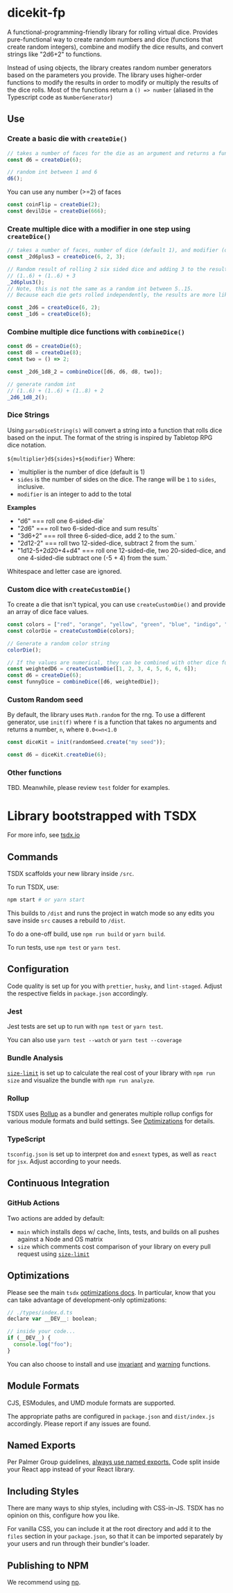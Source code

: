 # dicekit-fp

A functional-programming-friendly library for rolling virtual dice. Provides pure-functional way to create random numbers and dice (functions that create random integers), combine and modiify the dice results, and convert strings like "2d6+2" to functions.

Instead of using objects, the library creates random number generators based on the parameters you provide. The library uses higher-order functions to modify the results in order to modify or multiply the results of the dice rolls. Most of the functions return a `() => number` (aliased in the Typescript code as `NumberGenerator`)

## Use

### Create a basic die with `createDie()`

```typescript
// takes a number of faces for the die as an argument and returns a function that generates ints.
const d6 = createDie(6);

// random int between 1 and 6
d6();
```

You can use any number (>=2) of faces

```typescript
const coinFlip = createDie(2);
const devilDie = createDie(666);
```

### Create multiple dice with a modifier in one step using `createDice()`

```typescript
// takes a number of faces, number of dice (default 1), and modifier (default +0)
const _2d6plus3 = createDice(6, 2, 3);

// Random result of rolling 2 six sided dice and adding 3 to the result.
// (1..6) + (1..6) + 3
_2d6plus3();
// Note, this is not the same as a random int between 5..15.
// Because each die gets rolled independently, the results are more likely to follow a normal distribution curve favoring the middle numbers (like 7) more than the edge numbers (like 2 and 12)

const _2d6 = createDice(6, 2);
const _1d6 = createDice(6);
```

### Combine multiple dice functions with `combineDice()`

```typescript
const d6 = createDie(6);
const d8 = createDie(8);
const two = () => 2;

const _2d6_1d8_2 = combineDice([d6, d6, d8, two]);

// generate random int
// (1..6) + (1..6) + (1..8) + 2
_2d6_1d8_2();
```

### Dice Strings

Using `parseDiceString(s)` will convert a string into a function that rolls dice based on the input. The format of the string is inspired by Tabletop RPG dice notation.

`${multiplier}d${sides}+${modifier}` Where:

- `multiplier is the number of dice (default is 1)
- `sides` is the number of sides on the dice. The range will be `1` to `sides`, inclusive.
- `modifier` is an integer to add to the total

**Examples**

- "d6" === roll one 6-sided-die`
- "2d6" === roll two 6-sided-dice and sum results`
- "3d6+2" === roll three 6-sided-dice, add 2 to the sum.`
- "2d12-2" === roll two 12-sided-dice, subtract 2 from the sum.`
- "1d12-5+2d20+4+d4" === roll one 12-sided-die, two 20-sided-dice, and one 4-sided-die subtract one (-5 + 4) from the sum.`

Whitespace and letter case are ignored.

### Custom dice with `createCustomDie()`

To create a die that isn't typical, you can use `createCustomDie()` and provide an array of dice face values.

```typescript
const colors = ["red", "orange", "yellow", "green", "blue", "indigo", "violet"];
const colorDie = createCustomDie(colors);

// Generate a random color string
colorDie();

// If the values are numerical, they can be combined with other dice functions...
const weightedD6 = createCustomDie([1, 2, 3, 4, 5, 6, 6, 6]);
const d6 = createDie(6);
const funnyDice = combineDice([d6, weightedDie]);
```

### Custom Random seed

By default, the library uses `Math.random` for the rng. To use a different generator, use `init(f)` where `f` is a function that takes no arguments and returns a number, `n`, where `0.0<=n<1.0`

```typescript
const diceKit = init(randomSeed.create("my seed"));

const d6 = diceKit.createDie(6);
```

### Other functions

TBD. Meanwhile, please review `test` folder for examples.

# Library bootstrapped with TSDX

For more info, see [tsdx.io](https://tsdx.io/)

## Commands

TSDX scaffolds your new library inside `/src`.

To run TSDX, use:

```bash
npm start # or yarn start
```

This builds to `/dist` and runs the project in watch mode so any edits you save inside `src` causes a rebuild to `/dist`.

To do a one-off build, use `npm run build` or `yarn build`.

To run tests, use `npm test` or `yarn test`.

## Configuration

Code quality is set up for you with `prettier`, `husky`, and `lint-staged`. Adjust the respective fields in `package.json` accordingly.

### Jest

Jest tests are set up to run with `npm test` or `yarn test`.

You can also use `yarn test --watch` or `yarn test --coverage`

### Bundle Analysis

[`size-limit`](https://github.com/ai/size-limit) is set up to calculate the real cost of your library with `npm run size` and visualize the bundle with `npm run analyze`.

### Rollup

TSDX uses [Rollup](https://rollupjs.org) as a bundler and generates multiple rollup configs for various module formats and build settings. See [Optimizations](#optimizations) for details.

### TypeScript

`tsconfig.json` is set up to interpret `dom` and `esnext` types, as well as `react` for `jsx`. Adjust according to your needs.

## Continuous Integration

### GitHub Actions

Two actions are added by default:

- `main` which installs deps w/ cache, lints, tests, and builds on all pushes against a Node and OS matrix
- `size` which comments cost comparison of your library on every pull request using [`size-limit`](https://github.com/ai/size-limit)

## Optimizations

Please see the main `tsdx` [optimizations docs](https://github.com/palmerhq/tsdx#optimizations). In particular, know that you can take advantage of development-only optimizations:

```js
// ./types/index.d.ts
declare var __DEV__: boolean;

// inside your code...
if (__DEV__) {
  console.log("foo");
}
```

You can also choose to install and use [invariant](https://github.com/palmerhq/tsdx#invariant) and [warning](https://github.com/palmerhq/tsdx#warning) functions.

## Module Formats

CJS, ESModules, and UMD module formats are supported.

The appropriate paths are configured in `package.json` and `dist/index.js` accordingly. Please report if any issues are found.

## Named Exports

Per Palmer Group guidelines, [always use named exports.](https://github.com/palmerhq/typescript#exports) Code split inside your React app instead of your React library.

## Including Styles

There are many ways to ship styles, including with CSS-in-JS. TSDX has no opinion on this, configure how you like.

For vanilla CSS, you can include it at the root directory and add it to the `files` section in your `package.json`, so that it can be imported separately by your users and run through their bundler's loader.

## Publishing to NPM

We recommend using [np](https://github.com/sindresorhus/np).
